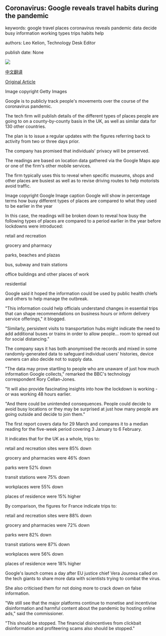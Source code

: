## Coronavirus: Google reveals travel habits during the pandemic

keywords: google travel places coronavirus reveals pandemic data decide busy information working types trips habits help

authors: Leo Kelion, Technology Desk Editor

publish date: None

![](https://ichef.bbci.co.uk/news/1024/branded_news/1822E/production/_111526889_whatsubject.jpg)

[中文翻译](Coronavirus%3A%20Google%20reveals%20travel%20habits%20during%20the%20pandemic_zh.md)

[Original Article](https://www.bbc.com/news/technology-52138076)

Image copyright Getty Images

Google is to publicly track people's movements over the course of the coronavirus pandemic.

The tech firm will publish details of the different types of places people are going to on a county-by-county basis in the UK, as well as similar data for 130 other countries.

The plan is to issue a regular updates with the figures referring back to activity from two or three days prior.

The company has promised that individuals' privacy will be preserved.

The readings are based on location data gathered via the Google Maps app or one of the firm's other mobile services.

The firm typically uses this to reveal when specific museums, shops and other places are busiest as well as to revise driving routes to help motorists avoid traffic.

Image copyright Google Image caption Google will show in percentage terms how busy different types of places are compared to what they used to be earlier in the year

In this case, the readings will be broken down to reveal how busy the following types of places are compared to a period earlier in the year before lockdowns were introduced:

retail and recreation

grocery and pharmacy

parks, beaches and plazas

bus, subway and train stations

office buildings and other places of work

residential

Google said it hoped the information could be used by public health chiefs and others to help manage the outbreak.

"This information could help officials understand changes in essential trips that can shape recommendations on business hours or inform delivery service offerings," it blogged.

"Similarly, persistent visits to transportation hubs might indicate the need to add additional buses or trains in order to allow people... room to spread out for social distancing."

The company says it has both anonymised the records and mixed in some randomly-generated data to safeguard individual users' histories, device owners can also decide not to supply data.

"The data may prove startling to people who are unaware of just how much information Google collects," remarked the BBC's technology correspondent Rory Cellan-Jones.

"It will also provide fascinating insights into how the lockdown is working - or was working 48 hours earlier.

"And there could be unintended consequences. People could decide to avoid busy locations or they may be surprised at just how many people are going outside and decide to join them."

The first report covers data for 29 March and compares it to a median reading for the five-week period covering 3 January to 6 February.

It indicates that for the UK as a whole, trips to:

retail and recreation sites were 85% down

grocery and pharmacies were 46% down

parks were 52% down

transit stations were 75% down

workplaces were 55% down

places of residence were 15% higher

By comparison, the figures for France indicate trips to:

retail and recreation sites were 88% down

grocery and pharmacies were 72% down

parks were 82% down

transit stations were 87% down

workplaces were 56% down

places of residence were 18% higher

Google's launch comes a day after EU justice chief Vera Jourova called on the tech giants to share more data with scientists trying to combat the virus.

She also criticised them for not doing more to crack down on false information.

"We still see that the major platforms continue to monetise and incentivise disinformation and harmful content about the pandemic by hosting online ads," said the commissioner.

"This should be stopped. The financial disincentives from clickbait disinformation and profiteering scams also should be stopped."